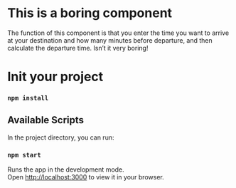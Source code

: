 # This is a boring component
The function of this component is that you enter the time you want to arrive at your destination and how many minutes before departure, and then calculate the departure time. Isn’t it very boring!

# Init your project

### `npm install`

## Available Scripts

In the project directory, you can run:

### `npm start`

Runs the app in the development mode.\
Open [http://localhost:3000](http://localhost:3000) to view it in your browser.
